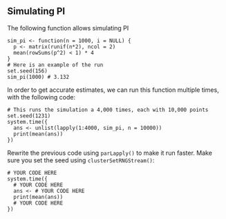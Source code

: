 ## Simulating PI

The following function allows simulating PI

```{r, eval = FALSE}
sim_pi <- function(n = 1000, i = NULL) {
  p <- matrix(runif(n*2), ncol = 2)
  mean(rowSums(p^2) < 1) * 4
}
# Here is an example of the run
set.seed(156)
sim_pi(1000) # 3.132
```

In order to get accurate estimates, we can run this function multiple times, with the following code:

```{r, eval = FALSE}
# This runs the simulation a 4,000 times, each with 10,000 points
set.seed(1231)
system.time({
  ans <- unlist(lapply(1:4000, sim_pi, n = 10000))
  print(mean(ans))
})
```

Rewrite the previous code using `parLapply()` to make it run faster. Make sure you set the seed using `clusterSetRNGStream()`:

```{r, eval = FALSE}
# YOUR CODE HERE
system.time({
  # YOUR CODE HERE
  ans <- # YOUR CODE HERE
  print(mean(ans))
  # YOUR CODE HERE
})
```


